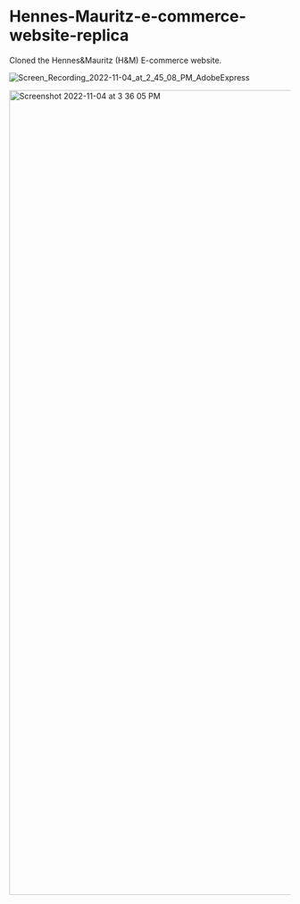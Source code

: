 # Hennes-Mauritz-e-commerce-website-replica
Cloned the Hennes&amp;Mauritz (H&amp;M) E-commerce website.



![Screen_Recording_2022-11-04_at_2_45_08_PM_AdobeExpress](https://user-images.githubusercontent.com/116561688/199944081-99c4bf3e-4aa5-4cd5-8d8f-746c8178956b.gif)


<img width="1440" alt="Screenshot 2022-11-04 at 3 36 05 PM" src="https://user-images.githubusercontent.com/116561688/199947301-ae0791cc-403e-4ce5-961c-81a0768a8874.png">







